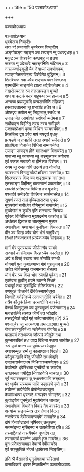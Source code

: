 +++
title = "50 पञ्चाशोऽध्यायः"

+++





पञ्चाशोऽध्यायः  




  
पञ्चाशोऽध्यायः  
धृवबेरस्य निष्कृतिः  
अतः परं प्रवक्ष्यामि धृवबेरस्य निष्कृतिम्  
अङ्गोपाङ्ग महाङ्ग ञ्च प्रत्यङ्ग न्तु पधक्पृधक्॥ 1  
मकुट ञ्च शिरश्चैव कण्ठबाहु च हृत्तधा  
ऊरुजा नु प्रदेशादि महाङ्गमिति संज्ञितम्॥ 2  
नासाकर्णाङ्गुली चैव नेत्राभ्यां समश्रोत्रकम्  
उपाङ्गमेतत्संस्मृत्य विशेषेणैव बुद्धिमान्॥ 3  
शिरश्चिक्रं गदा ञ्चैव शङ्खचक्रार विन्दकम्  
एवमादीनि चाङ्गानि ज्ञात्वा तद्देशिकोत्तमः॥ 4  
नखरोमचदन्त ञ्च तत्तत्प्रत्यङ्ग मुच्यते  
अध वा कटकं वस्त्रं बाहुबन्ध ञ्च हारकम्॥ 5  
अन्यच्च ब्रह्मसूत्रादि प्रत्यङ्गमिति संज्ञिकम्  
हस्तपादतालना न्तु प्रभापीठं तधैव च॥ 6  
ओष्ठद्वय कपोल न्तु जिह्वातालु स्तधैव च  
उपाङ्गमेत त्सम्प्रोक्तं संक्षेपेणोच्यतेमया॥ 7  
सर्वोपाङ्ग विहीनेतु तस्य तस्य समीकृते  
उक्तवत्प्रोक्षणं कृत्वा विधिना सम्यगर्चयेत्॥ 8  
तिलतिल्व द्वय ञ्चैव माषं माषद्वयं पृधक्  
प्रत्यङ्गे च तधाहीने तत्तत् स्थाने समीकृते॥ 9  
प्रोक्षयित्वा विधानेन विधिना सम्यगर्चयेत्  
उपाङ्ग प्रत्यङ्ग हीने बालस्थानं विनाचरेत्॥ 10  
पादाभ्या न्तु काराभ्या न्तु अङ्गुल्यश्च त्रयोदश  
एवं षष्टक सचाष्टौ च हीने तत्र विशेषतः॥ 11  
रुक्म न्तु रजतं वापि तदन्यं तत्र योजयेत्  
बालस्थानं विनाकुर्यात्प्रोक्षयित्वा समर्चयेत्॥ 12  
शिरश्चक्रार विन्द ञ्च शङ्खचक्र गदां तधा  
एतच्चाङ्ग विहीनेतु बालस्थानं प्रकल्पयेत्॥ 13  
लब्धबेरं प्रतिष्टाप्य विधिना तत्र पूजयेत्  
पश्चाद्देवं समीक्ष्यैव शिल्पिना सार्थमाचरेत्॥ 14  
सुवर्णं रजतं ताम्रं मृच्चिलादारुणा पृधक्  
मुख्यगौणं समीक्ष्यैव गौणेमुख्यं समाचरेत्॥ 15  
मुख्येगौणं न कुर्वीत इति शास्त्रस्य निश्चयः  
पूर्वरूपं विनिश्चित्य मुख्यद्रव्येण कारयेत्॥ 16  
अर्थतालं द्वितालं वा तालमुन्मान मुच्यते  
स्थापयित्वा यथान्यायं पूजयित्वा विधानतः॥ 17  
वीर ञ्च विरह ञ्चैव योगं भोगं चतुर्विधम्  
स्थिते निषण्णेशयने प्रत्येक ञ्चैव संज्ञिकम्॥ 18  
  
  
मार्गं वीरं पुरास्थाप्यं जीर्णमन्त्रैव सम्भवे  
सन्धानं कारयित्वाध विरह ञ्चैव कारयेत्॥ 19  
अग्रे च विरहं स्थाप्य तत्र जीर्णादि सम्भवे  
योगमार्गे पुनः कुर्यात्थ्पाप्य भोगं पुराकृतम्॥ 20  
अत्रैव जीर्णसम्भूते यजमानस्य चेच्छया  
योगं वीर ञ्च विरहं भोग ञ्चैवहि पूर्ववत्॥ 21  
एवमेवात्र कुर्वीत् शयने त्वासने स्थिते  
यथापूर्वं तथा कुर्याद्विधि ज्ञैरितकेचन॥ 22  
वर्णयुक्तं शिलाबेरं दैविकेस्थापयेत्पुरा  
जिर्णादि वर्णहीनञ्चे त्स्नापनादीनि चर्चयेत्॥ 23  
तत्रैव कौतुकं हित्वा उत्सवदीनि कारयेत्  
वैष्णवं विष्णुसूक्त ञ्च पुरुषसूक्तं यजेत्क्रमात्॥ 24  
महाङ्गहिने तस्यत्र जीर्णं तत्र भवेद्यदि  
तत्तद्द्वेनेष्टं तद्देवं गृहं तत्रैव चार्चयेत्॥(?) 25  
पश्चाद्बेर न्तु सन्त्यक्त्वा ग्रामाद्याद्बाह्य मुच्यते  
गोवालरज्जुभिर्बध्वा जलेचैवात्र गोपयेत्॥ 26  
बालालयं ततःकल्प्य जौत्सवे कौतुके तधा  
कुम्भाच्छक्तिं तधा वाह्य विधिना स्थाप्य चार्चयेत्॥ 27  
रूपं द्रव्यं प्रमाण ञ्च पूर्ववत्कारयेद्बुधः  
स्थापयेन्मूल हर्म्ये तु कालापेक्षान विद्यते॥ 28  
कौतुकाद्यादि बेरेतु जीर्णादि सम्भवेद्यदि  
उक्तवत्सर्वमालक्ष्य विधिना स्थापयेत्पुनः॥ 29  
देव्यौनष्टे धृवेस्थित्वा पुनर्देव्यौ च कारयेत्  
उक्तवस्ता पयेद्विद्वा न्विवाहविधि माचरेत्॥ 30  
पूर्वं मह्याश्चकृत्वा तु स्थापयेत्पाणि सङ्ग्रहम्  
परं धृत्यैव संस्थाप्य पाणि सङ्ग्रहणे कृते॥ 31  
तयोस्सं कर्यमेवेति दोषोनैवात्रयत्पुरा  
देव्यौस्थित्वा धृवेनष्टे अन्यद्बेरं समाहरेत्॥ 32  
कुर्याद्गौणं पुनर्मुख्यं मुख्येगौणंन चाचरेत्  
स्थापयित्वा विधानेन विवाहं नैव कारयेत्॥ 33  
अन्योन्य सङ्करेयत्र तत्र दोषान विद्यत्  
नष्टबेरस्य देवीस्यादन्यद्बेरं समाहरेत्॥ 34  
दोषं विनाशेद्रष्टव्यं नृषिंबवत् तत्कृतम्  
स्तम्भोद्भव नृसिंहस्य न उत्पन्नेश्रिया इति॥ 35  
तस्माद्विवाहं नास्त्यैवमेवं पूर्ववदेव तत्  
तस्मात्सर्व प्रयत्नेन अकृते कृत माचरेत्॥ 36  
पुनः प्रतिष्टाचावाह्य देवान्यै देवीमाचरेत्  
एवं सङ्कुचिते नोक्तं धृवबेरस्य निष्कृतिम्॥  
  
  
इति श्री वैखानसे भृगुप्रोक्तायां संहितायां  
वासाधिकारे धृवबेर निष्कतिर्नाम पञ्चाशोऽध्यायः  

